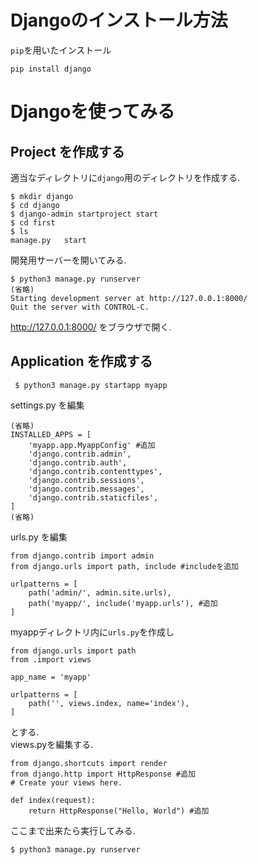 # Djangoのインストール方法
`pip`を用いたインストール
```
pip install django
```

# Djangoを使ってみる

## Project を作成する
適当なディレクトリに`django`用のディレクトリを作成する.
```
$ mkdir django
$ cd django
$ django-admin startproject start
$ cd first
$ ls
manage.py	start
```
開発用サーバーを開いてみる.
```
$ python3 manage.py runserver  
(省略)
Starting development server at http://127.0.0.1:8000/
Quit the server with CONTROL-C.
```
 http://127.0.0.1:8000/ をブラウザで開く.
 
## Application を作成する
```
 $ python3 manage.py startapp myapp
```
settings.py を編集
```
(省略)  
INSTALLED_APPS = [
    'myapp.app.MyappConfig' #追加
    'django.contrib.admin',
    'django.contrib.auth',
    'django.contrib.contenttypes',
    'django.contrib.sessions',
    'django.contrib.messages',
    'django.contrib.staticfiles',
]  
(省略)  
```
urls.py を編集
```
from django.contrib import admin
from django.urls import path, include #includeを追加

urlpatterns = [
    path('admin/', admin.site.urls),
    path('myapp/', include('myapp.urls'), #追加
]
```
myappディレクトリ内に`urls.py`を作成し
```
from django.urls import path
from .import views

app_name = 'myapp'

urlpatterns = [
    path('', views.index, name='index'),
]
```
とする.  
views.pyを編集する.
```
from django.shortcuts import render
from django.http import HttpResponse #追加
# Create your views here.

def index(request):
    return HttpResponse("Hello, World") #追加
```
ここまで出来たら実行してみる.
```
$ python3 manage.py runserver
```
